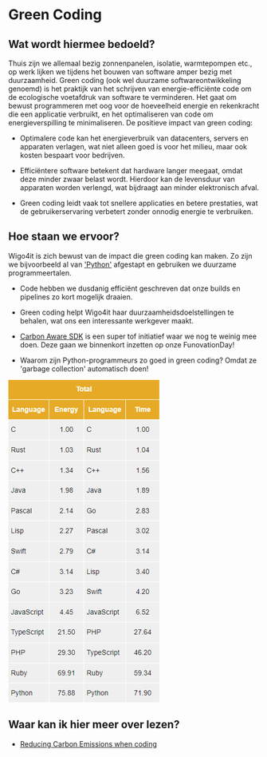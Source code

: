 # Green Coding

## Wat wordt hiermee bedoeld?
Thuis zijn we allemaal bezig zonnenpanelen, isolatie, warmtepompen etc., op werk lijken we tijdens het bouwen van software amper bezig met duurzaamheid. Green coding (ook wel duurzame softwareontwikkeling genoemd) is het praktijk van het schrijven van energie-efficiënte code om de ecologische voetafdruk van software te verminderen. Het gaat om bewust programmeren met oog voor de hoeveelheid energie en rekenkracht die een applicatie verbruikt, en het optimaliseren van code om energieverspilling te minimaliseren. De positieve impact van green coding:

- Optimalere code kan het energieverbruik van datacenters, servers en apparaten verlagen, wat niet alleen goed is voor het milieu, maar ook kosten bespaart voor bedrijven.

- Efficiëntere software betekent dat hardware langer meegaat, omdat deze minder zwaar belast wordt. Hierdoor kan de levensduur van apparaten worden verlengd, wat bijdraagt aan minder elektronisch afval.

- Green coding leidt vaak tot snellere applicaties en betere prestaties, wat de gebruikerservaring verbetert zonder onnodig energie te verbruiken.

## Hoe staan we ervoor?
Wigo4it is zich bewust van de impact die green coding kan maken. Zo zijn we bijvoorbeeld al van ['Python'](wiki.html?page=python) afgestapt en gebruiken we duurzame programmeertalen. 

- Code hebben we dusdanig efficiënt geschreven dat onze builds en pipelines zo kort mogelijk draaien. 

- Green coding helpt Wigo4it haar duurzaamheidsdoelstellingen te behalen, wat ons een interessante werkgever maakt.

- <a href="https://carbon-aware-sdk.greensoftware.foundation/" target="_blank">Carbon Aware SDK</a> is een super tof initiatief waar we nog te weinig mee doen. Deze gaan we binnenkort inzetten op onze FunovationDay!

- Waarom zijn Python-programmeurs zo goed in green coding? Omdat ze 'garbage collection' automatisch doen!

![alt text](wiki/greencoding.png)

## Waar kan ik hier meer over lezen?
- <a href="https://datascience.aero/green-programming-reducing-your-carbon-emissions-when-coding/" target="_blank">Reducing Carbon Emissions when coding</a>